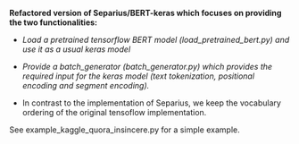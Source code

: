  **Refactored version of Separius/BERT-keras which focuses on providing the two functionalities:**
 
 * _Load a pretrained tensorflow BERT model (load_pretrained_bert.py) and use it as a usual keras model_
 * _Provide a batch_generator (batch_generator.py) which provides the required input for the keras model (text tokenization, positional encoding and segment encoding)._
 
* In contrast to the implementation of Separius, we keep the vocabulary ordering of the original tensoflow implementation.

See example_kaggle_quora_insincere.py for a simple example.